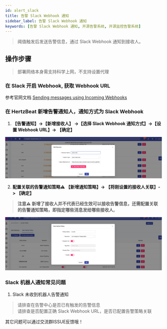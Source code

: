 ```yaml
---
id: alert_slack  
title: 告警 Slack Webhook 通知      
sidebar_label: 告警 Slack Webhook 通知      
keywords: [告警 Slack Webhook 通知, 开源告警系统, 开源监控告警系统]
---
```


> 阈值触发后发送告警信息，通过 Slack Webhook 通知到接收人。      

## 操作步骤   

> 部署网络本身需支持科学上网，不支持设置代理 

### 在 Slack 开启 Webhook, 获取 Webhook URL  

参考官网文档 [Sending messages using Incoming Webhooks](https://api.slack.com/messaging/webhooks)    

### 在 HertzBeat 新增告警通知人，通知方式为 Slack Webhook   

1. **【告警通知】->【新增接收人】 ->【选择 Slack Webhook 通知方式】->【设置 Webhook URL】-> 【确定】**

![email](/img/docs/help/slack-bot-1.png)

2. **配置关联的告警通知策略⚠️ 【新增通知策略】-> 【将刚设置的接收人关联】-> 【确定】**  

> **注意⚠️ 新增了接收人并不代表已经生效可以接收告警信息，还需配置关联的告警通知策略，即指定哪些消息发给哪些接收人**。   

![email](/img/docs/help/alert-notice-policy.png)    


### Slack 机器人通知常见问题   

1. Slack 未收到机器人告警通知  

> 请排查在告警中心是否已有触发的告警信息   
> 请排查是否配置正确 Slack Webhook URL，是否已配置告警策略关联   

其它问题可以通过交流群ISSUE反馈哦！  
